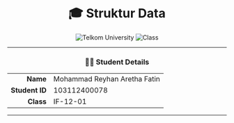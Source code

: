 <div align="center">
  <h1>🎓 Struktur Data</h1>
  
  ![Telkom University](https://img.shields.io/badge/Telkom-University-red)
  ![Class](https://img.shields.io/badge/Class-IF--12--07-green)
</div>

---

<div align="center">
  
### 👨‍🎓 Student Details

</div>

<table align="center">
  <tr>
    <td align="right"><b>Name</b></td>
    <td align="left">Mohammad Reyhan Aretha Fatin</td>
  </tr>
  <tr>
    <td align="right"><b>Student ID</b></td>
    <td align="left">103112400078</td>
  </tr>
  <tr>
    <td align="right"><b>Class</b></td>
    <td align="left">IF-12-01</td>
  </tr>
</table>

---
